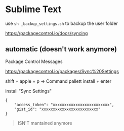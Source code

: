 # Sublime Text


use `sh _backup_settings.sh` to backup the user folder


https://packagecontrol.io/docs/syncing


## automatic (doesn't work anymore)


Package Control Messages

https://packagecontrol.io/packages/Sync%20Settings

shift + apple + p -> Command pallett
install + enter

install "Sync Settings"

```
{
    "access_token": "xxxxxxxxxxxxxxxxxxxxxxxxx",
    "gist_id": "xxxxxxxxxxxxxxxxxxxxxxxxx"
}
```


> ISN'T mantained anymore
